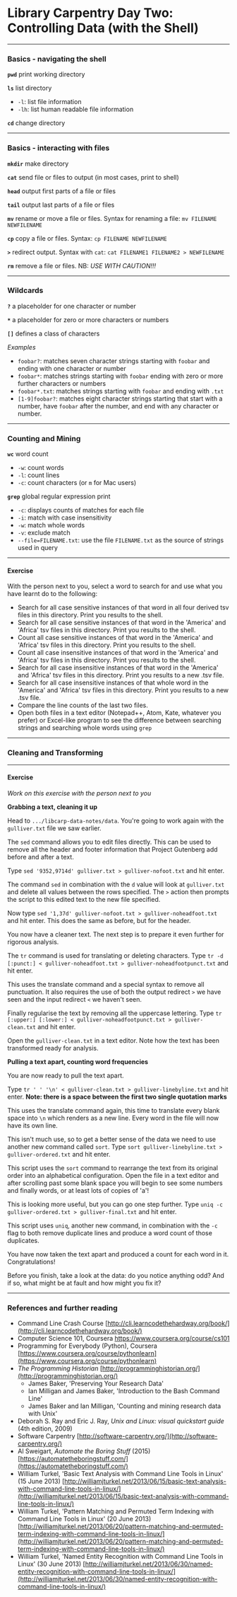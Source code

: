 # Library Carpentry Day Two: Controlling Data (with the Shell)


_____
### Basics - navigating the shell

**`pwd`** print working directory

**`ls`** list directory

- `-l`: list file information
- `-lh`: list human readable file information

**`cd`** change directory

______
### Basics - interacting with files

**`mkdir`** make directory

**`cat`** send file or files to output (in most cases, print to shell)

**`head`** output first parts of a file or files

**`tail`** output last parts of a file or files

**`mv`** rename or move a file or files. Syntax for renaming a file: `mv FILENAME NEWFILENAME`

**`cp`** copy a file or files. Syntax: `cp FILENAME NEWFILENAME`

**`>`** redirect output. Syntax with `cat`: `cat FILENAME1 FILENAME2 > NEWFILENAME`

**`rm`** remove a file or files. NB: *USE WITH CAUTION!!!*

______
### Wildcards

**`?`** a placeholder for one character or number

**`*`** a placeholder for zero or more characters or numbers

**`[]`** defines a class of characters

*Examples*

- `foobar?`: matches seven character strings starting with `foobar` and ending with one character or number
- `foobar*`: matches strings starting with `foobar` ending with zero or more further characters or numbers
- `foobar*.txt`: matches strings starting with `foobar` and ending with `.txt`
- `[1-9]foobar?`: matches eight character strings starting that start with a number, have `foobar` after the number, and end with any character or number.

_____
### Counting and Mining

**`wc`** word count

- `-w`: count words
- `-l`: count lines
- `-c`: count characters (or `m` for Mac users)

**`grep`** global regular expression print

- `-c`: displays counts of matches for each file
- `-i`: match with case insensitivity
- `-w`: match whole words
- `-v`: exclude match
- `--file=FILENAME.txt`: use the file `FILENAME.txt` as the source of strings used in query

_____
#### Exercise

With the person next to you, select a word to search for and use what you have learnt do to the following:

- Search for all case sensitive instances of that word in all four derived tsv files in this directory. Print you results to the shell.
- Search for all case sensitive instances of that word in the 'America' and 'Africa' tsv files in this directory. Print you results to the shell.
- Count all case sensitive instances of that word in the 'America' and 'Africa' tsv files in this directory. Print you results to the shell.
- Count all case insensitive instances of that word in the 'America' and 'Africa' tsv files in this directory. Print you results to the shell.
- Search for all case insensitive instances of that word in the 'America' and 'Africa' tsv files in this directory. Print you results to a new .tsv file. 
- Search for all case insensitive instances of that whole word in the 'America' and 'Africa' tsv files in this directory. Print you results to a new .tsv file.
- Compare the line counts of the last two files.
- Open both files in a text editor (Notepad++, Atom, Kate, whatever you prefer) or Excel-like program to see the difference between searching strings and searching whole words using `grep`

______
### Cleaning and Transforming

______
#### Exercise

*Work on this exercise with the person next to you*

**Grabbing a text, cleaning it up**

Head to `.../libcarp-data-notes/data`. You're going to work again with the `gulliver.txt` file we saw earlier.

The `sed` command allows you to edit files directly. This can be used to remove all the header and footer information that Project Gutenberg add before and after a text.

Type `sed '9352,9714d' gulliver.txt > gulliver-nofoot.txt` and hit enter.

The command `sed` in combination with the `d` value will look at `gulliver.txt` and delete all values between the rows specified. The `>` action then prompts the script to this edited text to the new file specified.

Now type `sed '1,37d' gulliver-nofoot.txt > gulliver-noheadfoot.txt` and hit enter. This does the same as before, but for the header.

You now have a cleaner text. The next step is to prepare it even further for rigorous analysis.

The `tr` command is used for translating or deleting characters. Type `tr -d [:punct:] < gulliver-noheadfoot.txt > gulliver-noheadfootpunct.txt` and hit enter.

This uses the translate command and a special syntax to remove all punctuation. It also requires the use of both the output redirect `>` we have seen and the input redirect `<` we haven't seen. 

Finally regularise the text by removing all the uppercase lettering. Type `tr [:upper:] [:lower:] < gulliver-noheadfootpunct.txt > gulliver-clean.txt` and hit enter.

Open the `gulliver-clean.txt` in a text editor. Note how the text has been transformed ready for analysis.

**Pulling a text apart, counting word frequencies**

You are now ready to pull the text apart.

Type `tr ' ' '\n' < gulliver-clean.txt > gulliver-linebyline.txt` and hit enter. **Note: there is a space between the first two single quotation marks**

This uses the translate command again, this time to translate every blank space into `\n` which renders as a new line. Every word in the file will now have its own line.

This isn't much use, so to get a better sense of the data we need to use another new command called `sort`. Type `sort gulliver-linebyline.txt > gulliver-ordered.txt` and hit enter.

This script uses the `sort` command to rearrange the text from its original order into an alphabetical configuration. Open the file in a text editor and after scrolling past some blank space you will begin to see some numbers and finally words, or at least lots of copies of 'a'!

This is looking more useful, but you can go one step further. Type `uniq -c gulliver-ordered.txt > gulliver-final.txt` and hit enter.

This script uses `uniq`, another new command, in combination with the `-c` flag to both remove duplicate lines and produce a word count of those duplicates.

You have now taken the text apart and produced a count for each word in it. Congratulations!

Before you finish, take a look at the data: do you notice anything odd? And if so, what might be at fault and how might you fix it?

_____
### References and further reading

- Command Line Crash Course [http://cli.learncodethehardway.org/book/](http://cli.learncodethehardway.org/book/)
- Computer Science 101, Coursera https://www.coursera.org/course/cs101
- Programming for Everybody (Python), Coursera [https://www.coursera.org/course/pythonlearn](https://www.coursera.org/course/pythonlearn)
- *The Programming Historian* [http://programminghistorian.org/](http://programminghistorian.org/)
	- James Baker, 'Preserving Your Research Data'
	- Ian Milligan and James Baker, 'Introduction to the Bash Command Line'
	- James Baker and Ian Milligan, 'Counting and mining research data with Unix'
- Deborah S. Ray and Eric J. Ray, *Unix and Linux: visual quickstart guide* (4th edition, 2009)
- Software Carpentry [http://software-carpentry.org/](http://software-carpentry.org/)
- Al Sweigart, *Automate the Boring Stuff* (2015) [https://automatetheboringstuff.com/](https://automatetheboringstuff.com/)
- William Turkel, 'Basic Text Analysis with Command Line Tools in Linux' (15 June 2013) [http://williamjturkel.net/2013/06/15/basic-text-analysis-with-command-line-tools-in-linux/](http://williamjturkel.net/2013/06/15/basic-text-analysis-with-command-line-tools-in-linux/)
- William Turkel, 'Pattern Matching and Permuted Term Indexing with Command Line Tools in Linux' (20 June 2013) [http://williamjturkel.net/2013/06/20/pattern-matching-and-permuted-term-indexing-with-command-line-tools-in-linux/](http://williamjturkel.net/2013/06/20/pattern-matching-and-permuted-term-indexing-with-command-line-tools-in-linux/)
- William Turkel, 'Named Entity Recognition with Command Line Tools in Linux' (30 June 2013) [http://williamjturkel.net/2013/06/30/named-entity-recognition-with-command-line-tools-in-linux/](http://williamjturkel.net/2013/06/30/named-entity-recognition-with-command-line-tools-in-linux/)
